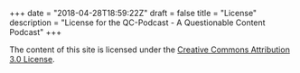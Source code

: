 +++
date = "2018-04-28T18:59:22Z"
draft = false
title = "License"
description = "License for the  QC-Podcast - A Questionable Content Podcast"
+++

The content of this site is licensed under the [Creative Commons Attribution 3.0 License](http://creativecommons.org/licenses/by/3.0/).